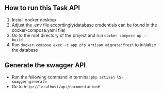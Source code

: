 ## How to run this Task API
1. Install docker desktop
2. Adjust the .env file accordingly(database credentials can be found in the docker-compose.yaml file)
3. Go to the root directory of the project and run `docker compose up --build`
4. Run `docker-compose exec -t app php artisan migrate:fresh` to initialize the database

## Generate the swagger API
- Run the following command in terminal `php artisan l5-swagger:generate`
- Go to `http://localhost/api/documentation#`


